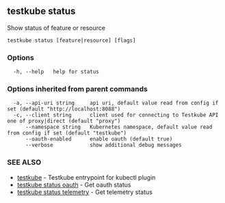 ## testkube status

Show status of feature or resource

```
testkube status [feature|resource] [flags]
```

### Options

```
  -h, --help   help for status
```

### Options inherited from parent commands

```
  -a, --api-uri string     api uri, default value read from config if set (default "http://localhost:8088")
  -c, --client string      client used for connecting to Testkube API one of proxy|direct (default "proxy")
      --namespace string   Kubernetes namespace, default value read from config if set (default "testkube")
      --oauth-enabled      enable oauth (default true)
      --verbose            show additional debug messages
```

### SEE ALSO

* [testkube](testkube.md)	 - Testkube entrypoint for kubectl plugin
* [testkube status oauth](testkube_status_oauth.md)	 - Get oauth status
* [testkube status telemetry](testkube_status_telemetry.md)	 - Get telemetry status

